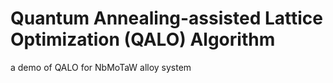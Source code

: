 # Quantum Annealing-assisted Lattice Optimization (QALO) Algorithm

a demo of QALO for NbMoTaW alloy system
